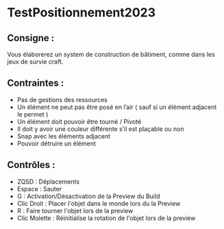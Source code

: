 # TestPositionnement2023

## Consigne : 

Vous élaborerez un system de construction de bâtiment, comme dans les jeux de survie craft.

## Contraintes : 

- Pas de gestions des ressources​
- Un élément ne peut pas être posé en l’air ( sauf si un élément adjacent le permet ) ​
- Un élément doit pouvoir être tourné / Pivoté​
- Il doit y avoir une couleur différente s’il est plaçable ou non​
- Snap avec les éléments adjacent​
- Pouvoir détruire un élément

## Contrôles : 

- ZQSD                  : Déplacements
- Espace                : Sauter
- G                     : Activation/Désactivation de la Preview du Build
- Clic Droit            : Placer l'objet dans le monde lors du la Preview
- R                     : Faire tourner l'objet lors de la preview
- Clic Molette          : Réinitialise la rotation de l'objet lors de la preview
